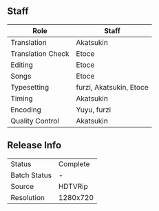 ## Staff

| Role              | Staff                               |
|-------------------|-------------------------------------|
| Translation       | Akatsukin                           |
| Translation Check | Etoce                               |
| Editing           | Etoce                               |
| Songs             | Etoce                               |
| Typesetting       | furzi, Akatsukin, Etoce             |
| Timing            | Akatsukin                           |
| Encoding          | Yuyu, furzi                         |
| Quality Control   | Akatsukin                           |

## Release Info

|              |           |
|--------------|-----------|
| Status       | Complete  |
| Batch Status | -         |
| Source       | HDTVRip   |
| Resolution   | 1280x720  |
